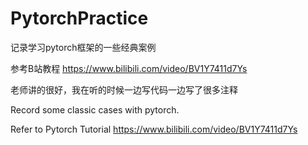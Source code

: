 # PytorchPractice
记录学习pytorch框架的一些经典案例

参考B站教程 https://www.bilibili.com/video/BV1Y7411d7Ys 

老师讲的很好，我在听的时候一边写代码一边写了很多注释

Record some classic cases with pytorch.

Refer to Pytorch Tutorial https://www.bilibili.com/video/BV1Y7411d7Ys 
